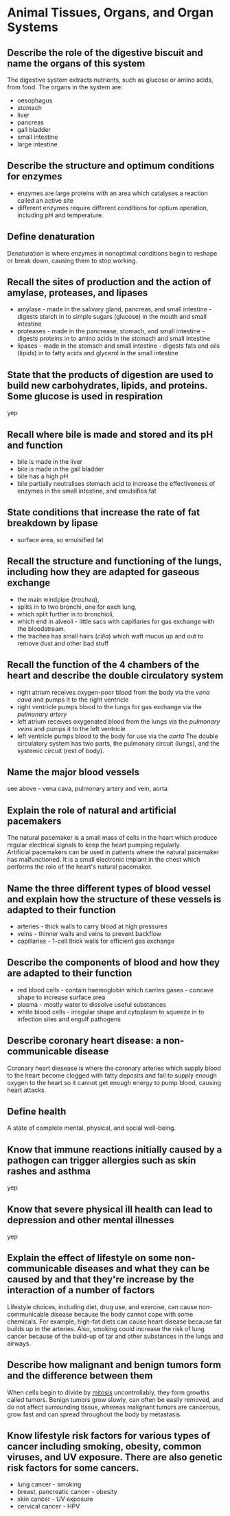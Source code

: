 # Animal Tissues, Organs, and Organ Systems
## Describe the role of the digestive biscuit and name the organs of this system
The digestive system extracts nutrients, such as glucose or amino acids, from food. The organs in the system are:
- oesophagus
- stomach
- liver
- pancreas
- gall bladder
- small intestine
- large intestine
## Describe the structure and optimum conditions for enzymes
- enzymes are large proteins with an area which catalyses a reaction called an active site
- different enzymes require different conditions for optium operation, including pH and temperature.
## Define denaturation
Denaturation is where enzymes in nonoptimal conditions begin to reshape or break down, causing them to stop working.
## Recall the sites of production and the action of amylase, proteases, and lipases
- amylase - made in the salivary gland, pancreas, and small intestine - digests starch in to simple sugars (glucose) in the mouth and small intestine
- proteases - made in the pancrease, stomach, and small intestine - digests proteins in to amino acids in the stomach and small intestine
- lipases - made in the stomach and small intestine - digests fats and oils (lipids) in to fatty acids and glycerol in the small intestine
## State that the products of digestion are used to build new carbohydrates, lipids, and proteins. Some  glucose is used in respiration
yep
## Recall where bile is made and stored and its pH and function
- bile is made in the liver
- bile is made in the gall bladder
- bile has a high pH
- bile partially neutralises stomach acid to increase the effectiveness of enzymes in the small intestine, and emulsifies fat
## State conditions that increase the rate of fat breakdown by lipase
- surface area, so emulsified fat
## Recall the structure and functioning of the lungs, including how they are adapted for gaseous exchange
- the main windpipe (_trachea_),
- splits in to two bronchi, one for each lung,
- which split further in to bronchioli,
- which end in alveoli - little sacs with capillaries for gas exchange with the bloodstream.
- the trachea has small hairs (_cilia_) which waft mucus up and out to remove dust and other bad stuff
## Recall the function of the 4 chambers of the heart and describe the double circulatory system
- right atrium receives oxygen-poor blood from the body via the _vena cava_ and pumps it to the right ventricle
- right ventricle pumps blood to the lungs for gas exchange via the _pulmonary artery_
- left atrium receives oxygenated blood from the lungs via the _pulmonary veins_ and pumps it to the left ventricle
- left ventricle pumps blood to the body for use via the _aorta_
The double circulatory system has two parts, the pulmonary circuit (lungs), and the systemic circuit (rest of body).
## Name the major blood vessels
see above - vena cava, pulmonary artery and vein, aorta
## Explain the role of natural and artificial pacemakers
The natural pacemaker is a small mass of cells in the heart which produce regular electrical signals to keep the heart pumping regularly.  
Artificial pacemakers can be used in patients where the natural pacemaker has malfunctioned. It is a small electronic implant in the chest which performs the role of the heart's natural pacemaker.
## Name the three different types of blood vessel and explain how the structure of these vessels is adapted to their function
- arteries - thick walls to carry blood at high pressures
- veins - thinner walls and veins to prevent backflow
- capillaries - 1-cell thick walls for efficient gas exchange
## Describe the components of blood and how they are adapted to their function
- red blood cells - contain haemoglobin which carries gases - concave shape to increase surface area
- plasma - mostly water to dissolve useful substances
- white blood cells - irregular shape and cytoplasm to squeeze in to infection sites and engulf pathogens
## Describe coronary heart disease: a non-communicable disease
Coronary heart diesease is where the coronary arteries which supply blood to the heart become clogged with fatty deposits and fail to supply enough oxygen to the heart so it cannot get enough energy to pump blood, causing heart attacks.
## Define health
A state of complete mental, physical, and social well-being.
## Know that immune reactions initially caused by a pathogen can trigger allergies such as skin rashes and asthma
yep
## Know that severe physical ill health can lead to depression and other mental illnesses
yep
## Explain the effect of lifestyle on some non-communicable diseases and what they can be caused by and that they're increase by the interaction of a number of factors
Lifestyle choices, including diet, drug use, and exercise, can cause non-communicable disease because the body cannot cope with some chemicals. For example, high-fat diets can cause heart disease because fat builds up in the arteries. Also, smoking could increase the risk of lung cancer because of the build-up of tar and other substances in the lungs and airways.
## Describe how malignant and benign tumors form and the difference between them
When cells begin to divide by [mitosis](/B1.2.md) uncontrollably, they form growths called tumors. Benign tumors grow slowly, can often be easily removed, and do not affect surrounding tissue, whereas malignant tumors are cancerous, grow fast and can spread throughout the body by metastasis.
## Know lifestyle risk factors for various types of cancer including smoking, obesity, common viruses, and UV exposure. There are also genetic risk factors for some cancers.
- lung cancer - smoking
- breast, pancreatic cancer - obesity
- skin cancer - UV exposure
- cervical cancer - HPV

